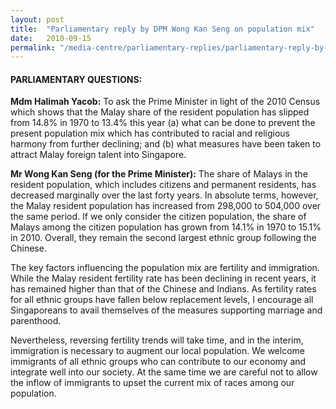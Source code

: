 ```yaml
---
layout: post
title:  "Parliamentary reply by DPM Wong Kan Seng on population mix"
date:   2010-09-15
permalink: "/media-centre/parliamentary-replies/parliamentary-reply-by-dpm-wong-kan-seng-on-15-sep-2010"
---
```


#### **PARLIAMENTARY QUESTIONS:**

**Mdm Halimah Yacob:** To ask the Prime Minister in light of the 2010 Census which shows that the Malay share of the resident population has slipped from 14.8% in 1970 to 13.4% this year (a) what can be done to prevent the present population mix which has contributed to racial and religious harmony from further declining; and (b) what measures have been taken to attract Malay foreign talent into Singapore.

**Mr Wong Kan Seng (for the Prime Minister):**
The share of Malays in the resident population, which includes citizens and permanent residents, has decreased marginally over the last forty years. In absolute terms, however, the Malay resident population has increased from 298,000 to 504,000 over the same period. If we only consider the citizen population, the share of Malays among the citizen population has grown from 14.1% in 1970 to 15.1% in 2010. Overall, they remain the second largest ethnic group following the Chinese.

The key factors influencing the population mix are fertility and immigration. While the Malay resident fertility rate has been declining in recent years, it has remained higher than that of the Chinese and Indians. As fertility rates for all ethnic groups have fallen below replacement levels, I encourage all Singaporeans to avail themselves of the measures supporting marriage and parenthood.

Nevertheless, reversing fertility trends will take time, and in the interim, immigration is necessary to augment our local population. We welcome immigrants of all ethnic groups who can contribute to our economy and integrate well into our society. At the same time we are careful not to allow the inflow of immigrants to upset the current mix of races among our population.


